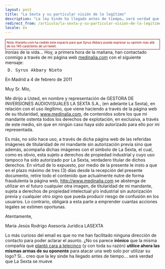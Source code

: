 ```yaml
---
layout: post
title: "La Sexta y su particular visión de lo legítimo"
description: "La ley Sinde ha llegado antes de tiempo… será verdad que La Sexta se mueve..."
redirect_from: /articulo/la-sexta-y-su-particular-vision-de-lo-legitimo/
locale: es
---
```


<div style="font-size:10px; border:1px solid #900; padding:4px;color:#900; ">Nota: Kiwwito.com ha cedido éste espacio para que Syrus Akbary pueda expresar su opinión mas allá de los 140 carácteres de un tweet.</div>
Ironías de la vida...
 Hoy, a primera hora de la mañana, han contactado conmigo a través de mi página web <a href="http://www.medinalia.com">medinalia.com</a> con el siguiente mensaje:

<p style="display: block; font-family:monospace; margin:8px;">D. Syrus Akbary Nieto

 En Madrid a 4 de febrero de 2011

Muy Sr. Mío,

Me dirijo a Usted, en nombre y representación de GESTORA DE INVERSIONES AUDIOVISUALES LA SEXTA S.A., (en adelante La Sexta), en relación con el uso ilegítimo, que viene haciendo a través de la página web de su titularidad, www.medinalia.com, de contenidos sobre los que mi mandante ostenta todos los derechos de explotación, en exclusiva, a través de este medio, sin que en ningún caso haya sido autorizado para ello por mi representada.

Es más, no sólo hace uso, a través de dicha página web de las referidas imágenes de titularidad de mi mandante sin autorización previa sino que además, acompaña dichas imágenes con el símbolo de La Sexta, el cual, como es obvio, esta sujeto a derechos de propiedad industrial y cuyo uso tampoco ha sido autorizado por La Sexta, verdadero titular de dichos derechos.
 En virtud de lo expuesto, por medio de la presente le insto a que en el plazo máximo de tres (3) días desde la recepción del presente documento, retire todo el contenido que actualmente nutre de forma fraudulenta la página web, http://www.medinalia.com se abstenga de utilizar en el futuro cualquier otra imagen, de titularidad de mi mandante, sujeta a derechos de propiedad intelectual y/o industrial sin autorización previa y cualquier otro signo que pueda producir riesgo de confusión en los usuarios. Lo contrario, obligará a esta parte a emprender cuantas acciones legales se estimen oportunas.

Atentamente,


María Jesús Rodrigo
Asesoría Jurídica LASEXTA</p>
Lo más curioso del email es que no me han facilitado ninguna dirección de contacto para poder aclarar el asunto.
 ¿No os parece **irónico** que la misma compañía que <a href="http://www.notishow.com/actualidad/se08/ac230908-lasexta-telecinco.htm">plantó cara a telecinco</a> (y con toda su razón) **utilice ahora las mismas armas de su oponente** para atacar una web solo por utilizar su logo?
 Si... creo que la ley sinde ha llegado antes de tiempo… será verdad que La Sexta se mueve